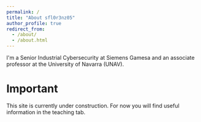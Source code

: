 ```yaml
---
permalink: /
title: "About sfl0r3nz05"
author_profile: true
redirect_from: 
  - /about/
  - /about.html
---
```


I'm a Senior Industrial Cybersecurity at Siemens Gamesa and an associate professor at the University of Navarra (UNAV).

Important
======

This site is currently under construction. For now you will find useful information in the teaching tab.